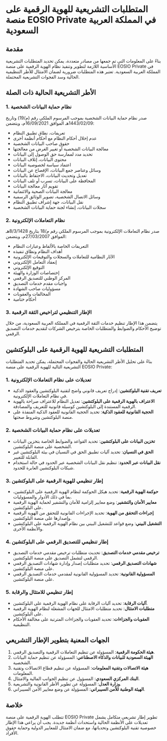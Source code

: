 # المتطلبات التشريعية للهوية الرقمية على منصة EOSIO Private في المملكة العربية السعودية

## مقدمة

بناءً على المعلومات التي تم جمعها من مصادر متعددة، يمكن تحديد المتطلبات التشريعية الأساسية اللازمة لتطوير وتنفيذ نظام الهوية الرقمية على منصة EOSIO Private في المملكة العربية السعودية. تعتبر هذه المتطلبات ضرورية لضمان الامتثال للأطر التنظيمية الحالية وسد الفجوات التشريعية المحتملة.

## الأطر التشريعية الحالية ذات الصلة

### 1. نظام حماية البيانات الشخصية

صدر نظام حماية البيانات الشخصية بموجب المرسوم الملكي رقم (م/19) وتاريخ 1443/02/09هـ الموافق 16/09/2021م، ويتضمن:

- تعريفات، نطاق تطبيق النظام
- عدم إخلال أحكام النظام مع أحكام أنظمة أخرى
- حقوق صاحب البيانات الشخصية
- معالجة البيانات الشخصية أو تغيير الغرض من معالجتها
- تحديد مدد لممارسة حق الوصول إلى البيانات
- محتوى البيانات، إتلاف البيانات
- اعتماد سياسة لخصوصية البيانات
- وسائل وعناصر جمع البيانات، الإفصاح عن البيانات
- تعديل وتحديث البيانات، الاحتفاظ بالبيانات
- المحافظة على البيانات، تسرب أو تلف البيانات
- تقويم آثار معالجة البيانات
- معالجة البيانات الصحية والائتمانية
- وسائل الاتصال الشخصية، تصوير الوثائق الرسمية
- نقل البيانات، جهة إشراف تطبيق النظام
- سجلات البيانات، إنشاء لجنة حماية البيانات الشخصية

### 2. نظام التعاملات الإلكترونية

صدر نظام التعاملات الإلكترونية بموجب المرسوم الملكي رقم م/18 بتاريخ 8/3/1428هـ الموافق 27/03/2007م، ويتضمن:

- التعريفات الخاصة بالألفاظ وعبارات النظام
- أهداف النظام ونطاق تنفيذه
- الآثار النظامية للتعاملات والسجلات والتوقيعات الإلكترونية
- إنعقاد التعامل الإلكتروني
- التوقيع الإلكتروني
- إختصاصات الوزارة والهيئة
- المركز الوطني للتصديق الرقمي
- واجبات مقدم خدمات التصديق
- مسؤوليات صاحب الشهادة
- المخالفات والعقوبات
- أحكام ختامية

### 3. الإطار التنظيمي لتراخيص الثقة الرقمية

يتضمن هذا الإطار تنظيم خدمات الثقة الرقمية في المملكة العربية السعودية، من خلال توضيح الأحكام والضوابط والمتطلبات الخاصة بترخيص الشركات لتقديم خدمات التصديق الرقمي.

## المتطلبات التشريعية للهوية الرقمية على البلوكتشين

بناءً على تحليل الأطر التشريعية الحالية والفجوات المحتملة، يمكن تحديد المتطلبات التشريعية التالية للهوية الرقمية على منصة EOSIO Private:

### 1. تعديلات على نظام التعاملات الإلكترونية

- **تعريف تقنية البلوكتشين**: إدراج تعريف قانوني واضح لتقنية البلوكتشين والعقود الذكية في نظام التعاملات الإلكترونية.
- **الاعتراف بالهوية الرقمية على البلوكتشين**: تعديل النظام للاعتراف صراحة بالهوية الرقمية المستندة إلى البلوكتشين كوسيلة قانونية للتعريف والمصادقة.
- **الحجية القانونية للعقود الذكية**: تحديد الحجية القانونية للعقود الذكية المنفذة على منصة البلوكتشين وشروط صحتها.

### 2. تعديلات على نظام حماية البيانات الشخصية

- **تخزين البيانات على البلوكتشين**: تحديد القواعد والضوابط الخاصة بتخزين البيانات الشخصية على منصة البلوكتشين.
- **الحق في النسيان**: تحديد آليات تطبيق الحق في النسيان في بيئة البلوكتشين غير القابلة للتغيير.
- **نقل البيانات عبر الحدود**: تنظيم نقل البيانات الشخصية عبر الحدود في حالة استخدام شبكات البلوكتشين العابرة للحدود.

### 3. إطار تنظيمي للهوية الرقمية على البلوكتشين

- **حوكمة الهوية الرقمية**: تحديد هيكل الحوكمة لنظام الهوية الرقمية على البلوكتشين، بما في ذلك الأدوار والمسؤوليات.
- **معايير الأمان والتشفير**: وضع معايير إلزامية للأمان والتشفير لحماية الهوية الرقمية على البلوكتشين.
- **إجراءات التحقق من الهوية**: تحديد الإجراءات القانونية للتحقق من الهوية الرقمية وإصدارها على منصة البلوكتشين.
- **التشغيل البيني**: وضع قواعد للتشغيل البيني بين نظام الهوية الرقمية على البلوكتشين والأنظمة الأخرى.

### 4. إطار تنظيمي للتصديق الرقمي على البلوكتشين

- **ترخيص مقدمي خدمات التصديق**: تحديث متطلبات ترخيص مقدمي خدمات التصديق الرقمي لتشمل التصديق على منصة البلوكتشين.
- **شهادات التصديق الرقمي**: تحديد متطلبات إصدار وإدارة شهادات التصديق الرقمي على منصة البلوكتشين.
- **المسؤولية القانونية**: تحديد المسؤولية القانونية لمقدمي خدمات التصديق الرقمي على منصة البلوكتشين.

### 5. إطار تنظيمي للامتثال والرقابة

- **آليات الرقابة**: تحديد آليات الرقابة على نظام الهوية الرقمية على البلوكتشين.
- **متطلبات الامتثال**: تحديد متطلبات الامتثال للجهات المشغلة لنظام الهوية الرقمية على البلوكتشين.
- **العقوبات والجزاءات**: تحديد العقوبات والجزاءات المترتبة على مخالفة الأحكام التنظيمية.

## الجهات المعنية بتطوير الإطار التشريعي

1. **هيئة الحكومة الرقمية**: المسؤولة عن تنظيم التعاملات الرقمية والتصديق الرقمي.
2. **الهيئة السعودية للبيانات والذكاء الاصطناعي**: المسؤولة عن تنظيم حماية البيانات الشخصية.
3. **هيئة الاتصالات وتقنية المعلومات**: المسؤولة عن تنظيم قطاع الاتصالات وتقنية المعلومات.
4. **البنك المركزي السعودي**: المسؤول عن تنظيم الجوانب المالية والامتثال.
5. **وزارة العدل**: المسؤولة عن تطوير الأطر القانونية والتشريعية.
6. **الهيئة الوطنية للأمن السيبراني**: المسؤولة عن وضع معايير الأمن السيبراني.

## خلاصة

تتطلب الهوية الرقمية على منصة EOSIO Private تطوير إطار تشريعي متكامل يشمل تعديلات على الأنظمة الحالية واستحداث أنظمة جديدة. يجب أن يراعي هذا الإطار خصوصية تقنية البلوكتشين وتحدياتها، مع ضمان الامتثال للمعايير الدولية وحماية حقوق الأفراد.
